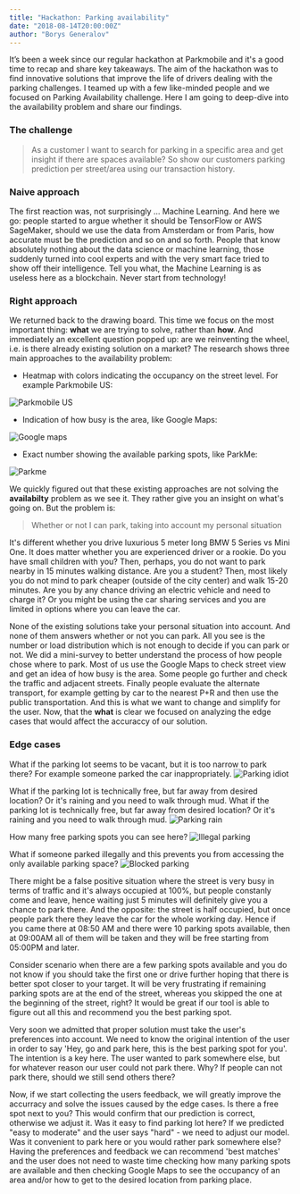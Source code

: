 ```yaml
---
title: "Hackathon: Parking availability"
date: "2018-08-14T20:00:00Z"
author: "Borys Generalov"
---
```


It’s been a week since our regular hackathon at Parkmobile and it's a good time to recap and share key takeaways. The aim of the hackathon was to find innovative solutions that improve the life of drivers dealing with the parking challenges. I teamed up with a few like-minded people and we focused on Parking Availability challenge. Here I am going to deep-dive into the availability problem and share our findings.

### The challenge

> As a customer I want to search for parking in a specific area and get insight if there are spaces available? So show our customers parking prediction per street/area using our transaction history.

### Naive approach

The first reaction was, not surprisingly ... Machine Learning. And here we go: people started to argue whether it should be TensorFlow or AWS SageMaker, should we use the data from Amsterdam or from Paris, how accurate must be the prediction and so on and so forth. People that know absolutely nothing about the data science or machine learning, those suddenly turned into cool experts and with the very smart face tried to show off their intelligence. Tell you what, the Machine Learning is as useless here as a blockchain. Never start from technology!

### Right approach

We returned back to the drawing board. This time we focus on the most important thing: **what** we are trying to solve, rather than **how**. And immediately an excellent question popped up: are we reinventing the wheel, i.e. is there already existing solution on a market? The research shows three main approaches to the availability problem:

- Heatmap with colors indicating the occupancy on the street level. For example Parkmobile US:

![Parkmobile US](./images/parkmobile.png)

- Indication of how busy is the area, like Google Maps:

![Google maps](./images/googlemaps.png)

- Exact number showing the available parking spots, like ParkMe:

![Parkme](./images/parkme.png)

We quickly figured out that these existing approaches are not solving the **availabilty** problem as we see it. They rather give you an insight on what's going on. But the problem is:

> Whether or not I can park, taking into account my personal situation

It's different whether you drive luxurious 5 meter long BMW 5 Series vs Mini One. It does matter whether you are experienced driver or a rookie. Do you have small children with you? Then, perhaps, you do not want to park nearby in 15 minutes walking distance. Are you a student? Then, most likely you do not mind to park cheaper (outside of the city center) and walk 15-20 minutes. Are you by any chance driving an electric vehicle and need to charge it? Or you might be using the car sharing services and you are limited in options where you can leave the car.

None of the existing solutions take your personal situation into account. And none of them answers whether or not you can park. All you see is the number or load distribution which is not enough to decide if you can park or not. We did a mini-survey to better understand the process of how people chose where to park. Most of us use the Google Maps to check street view and get an idea of how busy is the area. Some people go further and check the traffic and adjacent streets. Finally people evaluate the alternate transport, for example getting by car to the nearest P+R and then use the public transportation. And this is what we want to change and simplify for the user. Now, that the **what** is clear we focused on analyzing the edge cases that would affect the accuraccy of our solution.  

### Edge cases

 What if the parking lot seems to be vacant, but it is too narrow to park there? For example someone parked the car inappropriately.
![Parking idiot](./images/idiot.gif)

What if the parking lot is technically free, but far away from desired location? Or it's raining and you need to walk through mud.
What if the parking lot is technically free, but far away from desired location? Or it's raining and you need to walk through mud.
![Parking rain](./images/parkingrain.jpg)

How many free parking spots you can see here?
![Illegal parking](./images/illegalparking.jpg)

What if someone parked illegally and this prevents you from accessing the only available parking space?
![Blocked parking](./images/parkingblocked.jpg)

There might be a false positive situation where the street is very busy in terms of traffic and it's always occupied at 100%, but people constanly come and leave, hence waiting just 5 minutes will definitely give you a chance to park there. And the opposite: the street is half occupied, but once people park there they leave the car for the whole working day. Hence if you came there at 08:50 AM and there were 10 parking spots available, then at 09:00AM all of them will be taken and they will be free starting from 05:00PM and later.

Consider scenario when there are a few parking spots available and you do not know if you should take the first one or drive further hoping that there is better spot closer to your target. It will be very frustrating if remaining parking spots are at the end of the street, whereas you skipped the one at the beginning of the street, right? It would be great if our tool is able to figure out all this and recommend you the best parking spot.

Very soon we admitted that proper solution must take the user's preferences into account. We need to know the original intention of the user in order to say 'Hey, go and park here, this is the best parking spot for you'. The intention is a key here. The user wanted to park somewhere else, but for whatever reason our user could not park there. Why? If people can not park there, should we still send others there?

Now, if we start collecting the users feedback, we will greatly improve the accurracy and solve the issues caused by the edge cases. Is there a free spot next to you? This would confirm that our prediction is correct, otherwise we adjust it. Was it easy to find parking lot here? If we predicted "easy to moderate" and the user says "hard" - we need to adjust our model. Was it convenient to park here or you would rather park somewhere else? Having the preferences and feedback we can recommend 'best matches' and the user does not need to waste time checking how many parking spots are available and then checking Google Maps to see the occupancy of an area and/or how to get to the desired location from parking place.